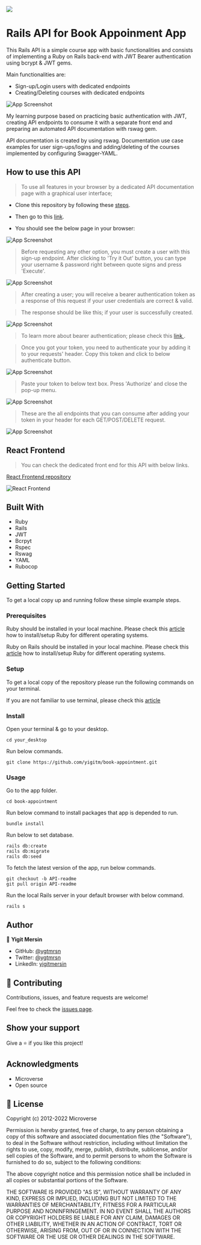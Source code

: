 ![](https://img.shields.io/badge/Microverse-blueviolet)

# Rails API for Book Appoinment App

This Rails API is a simple course app with basic functionalities and consists of implementing a Ruby on Rails back-end with JWT Bearer authentication using bcrypt & JWT gems.

Main functionalities are:

- Sign-up/Login users with dedicated endpoints
- Creating/Deleting courses with dedicated endpoints

![App Screenshot](app/assests/api-doc-1.png)

My learning purpose based on practicing basic authentication with JWT, creating API endpoints to consume it with a separate front end and preparing an automated API documentation with rswag gem.

API documentation is created by using rswag. Documentation use case examples for user sign-ups/logins and adding/deleting of the courses implemented by configuring Swagger-YAML.

## How to use this API

> To use all features in your browser by a dedicated API documentation page with a graphical user interface;

- Clone this repository by following these [steps](#Getting-Started).

- Then go to this [link](http://localhost:3000/api-docs).

- You should see the below page in your browser:

![App Screenshot](app/assests/api-doc-1.png)

> Before requesting any other option, you must create a user with this sign-up endpoint. After clicking to 'Try it Out' button, you can type your username & password right between quote signs and press 'Execute'.

![App Screenshot](app/assests/api-doc-create-user.png)

> After creating a user; you will receive a bearer authentication token as a response of this request if your user credentials are correct & valid.

> The response should be like this; if your user is successfully created.

![App Screenshot](app/assests/api-doc-token.png)

> To learn more about bearer authentication; please check this [ link ](https://swagger.io/docs/specification/authentication/bearer-authentication/).

> Once you got your token, you need to authenticate your by adding it to your requests' header. Copy this token and click to below authenticate button.

![App Screenshot](app/assests/api-doc-3.png)

> Paste your token to below text box. Press 'Authorize' and close the pop-up menu.

![App Screenshot](app/assests/api-doc-4.png)

> These are the all endpoints that you can consume after adding your token in your header for each GET/POST/DELETE request.

![App Screenshot](app/assests/api-doc-2.png)

## React Frontend

> You can check the dedicated front end for this API with below links.

[ React Frontend repository]()

![React Frontend]()

## Built With

- Ruby
- Rails
- JWT
- Bcrpyt
- Rspec
- Rswag
- YAML
- Rubocop

## Getting Started

To get a local copy up and running follow these simple example steps.

### Prerequisites

Ruby should be installed in your local machine. Please check this [article](https://www.theodinproject.com/lessons/ruby-installing-ruby) how to install/setup Ruby for different operating systems.

Ruby on Rails should be installed in your local machine. Please check this [article](https://www.theodinproject.com/lessons/ruby-on-rails-installing-rails) how to install/setup Ruby for different operating systems.

### Setup

To get a local copy of the repository please run the following commands on your terminal.

If you are not familiar to use terminal, please check this [article](https://www.theodinproject.com/courses/web-development-101/lessons/command-line-basics-web-development-101)

### Install

Open your terminal & go to your desktop.

```
cd your_desktop
```

Run below commands.

```
git clone https://github.com/yigitm/book-appointment.git
```

### Usage

Go to the app folder.

```
cd book-appointment
```

Run below command to install packages that app is depended to run.

```
bundle install
```

Run below to set database.

```
rails db:create
rails db:migrate
rails db:seed
```

To fetch the latest version of the app, run below commands.

```
git checkout -b API-readme
git pull origin API-readme
```

Run the local Rails server in your default browser with below command.

```
rails s
```

## Author

👤 **Yigit Mersin**

- GitHub: [@ygtmrsn](https://github.com/ygtmrsn)
- Twitter: [@ygtmrsn](https://twitter.com/ygtmrsn)
- LinkedIn: [yigitmersin](linkedin.com/in/yigitmersin)

## 🤝 Contributing

Contributions, issues, and feature requests are welcome!

Feel free to check the [issues page](https://github.com/yigitm/book-appointment/issues).

## Show your support

Give a ⭐️ if you like this project!

## Acknowledgments

- Microverse
- Open source

## 📝 License

Copyright (c) 2012-2022 Microverse

Permission is hereby granted, free of charge, to any person obtaining
a copy of this software and associated documentation files (the
"Software"), to deal in the Software without restriction, including
without limitation the rights to use, copy, modify, merge, publish,
distribute, sublicense, and/or sell copies of the Software, and to
permit persons to whom the Software is furnished to do so, subject to
the following conditions:

The above copyright notice and this permission notice shall be
included in all copies or substantial portions of the Software.

THE SOFTWARE IS PROVIDED "AS IS", WITHOUT WARRANTY OF ANY KIND,
EXPRESS OR IMPLIED, INCLUDING BUT NOT LIMITED TO THE WARRANTIES OF
MERCHANTABILITY, FITNESS FOR A PARTICULAR PURPOSE AND
NONINFRINGEMENT. IN NO EVENT SHALL THE AUTHORS OR COPYRIGHT HOLDERS BE
LIABLE FOR ANY CLAIM, DAMAGES OR OTHER LIABILITY, WHETHER IN AN ACTION
OF CONTRACT, TORT OR OTHERWISE, ARISING FROM, OUT OF OR IN CONNECTION
WITH THE SOFTWARE OR THE USE OR OTHER DEALINGS IN THE SOFTWARE.
